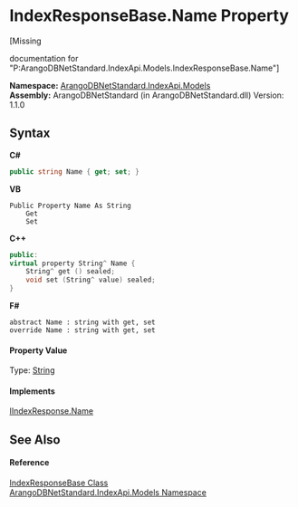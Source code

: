# IndexResponseBase.Name Property 
 

\[Missing <summary> documentation for "P:ArangoDBNetStandard.IndexApi.Models.IndexResponseBase.Name"\]

**Namespace:**&nbsp;<a href="215740c9-85fc-74fa-998d-14b49b842d56">ArangoDBNetStandard.IndexApi.Models</a><br />**Assembly:**&nbsp;ArangoDBNetStandard (in ArangoDBNetStandard.dll) Version: 1.1.0

## Syntax

**C#**<br />
``` C#
public string Name { get; set; }
```

**VB**<br />
``` VB
Public Property Name As String
	Get
	Set
```

**C++**<br />
``` C++
public:
virtual property String^ Name {
	String^ get () sealed;
	void set (String^ value) sealed;
}
```

**F#**<br />
``` F#
abstract Name : string with get, set
override Name : string with get, set
```


#### Property Value
Type: <a href="https://docs.microsoft.com/dotnet/api/system.string" target="_blank" rel="noopener noreferrer">String</a>

#### Implements
<a href="7837dfdc-3aae-dafe-db0b-1d0c73e29f66">IIndexResponse.Name</a><br />

## See Also


#### Reference
<a href="0197f740-7c40-7008-544f-0c999e147387">IndexResponseBase Class</a><br /><a href="215740c9-85fc-74fa-998d-14b49b842d56">ArangoDBNetStandard.IndexApi.Models Namespace</a><br />